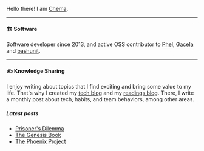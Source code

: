 Hello there! I am 
<span title="Why? {Che: Jose, ma: Maria}">
    <a target="_blank" href="https://chemaclass.com/">Chema</a>.
</span>

---

#### 🏗 Software

Software developer since 2013, and active OSS contributor 
to <span title="A Functional Programming language that transpiles to PHP"><a target="_blank" href="https://phel-lang.org">Phel</a></span>,
<span title="A library that helps you build modular PHP applications"><a target="_blank" href="https://gacela-project.com/">Gacela</a></span>
and <span title="A simple testing library for bash scripts"><a target="_blank" href="https://bashunit.typeddevs.com/">bashunit</a></span>.

---

#### ✍️ Knowledge Sharing

I enjoy writing about topics that I find exciting and bring some value to my life. That's why I created my [tech blog](https://chemaclass.es/blog/) and my [readings blog](https://chemaclass.es/readings/). There, I write a monthly post about tech, habits, and team behaviors, among other areas.

##### Latest posts

<!-- BLOG-POST-LIST:START -->
- [Prisoner&#39;s Dilemma](https://chemaclass.com/blog/prisoners-dilemma/)
- [The Genesis Book](https://chemaclass.com/readings/the-genesis-book/)
- [The Phoenix Project](https://chemaclass.com/readings/the-phoenix-project/)
<!-- BLOG-POST-LIST:END -->
